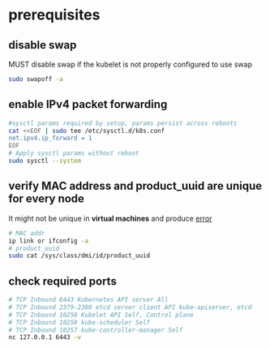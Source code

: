 # prerequisites

## disable swap

MUST disable swap if the kubelet is not properly configured to use swap
```bash
sudo swapoff -a
```

## enable IPv4 packet forwarding

```bash
#sysctl params required by setup, params persist across reboots
cat <<EOF | sudo tee /etc/sysctl.d/k8s.conf
net.ipv4.ip_forward = 1
EOF
# Apply sysctl params without reboot
sudo sysctl --system
```

## verify MAC address and product_uuid are unique for every node

It might not be unique in **virtual machines** and produce [error](https://github.com/kubernetes/kubeadm/issues/31)

```bash
# MAC addr
ip link or ifconfig -a
# product_uuid
sudo cat /sys/class/dmi/id/product_uuid
```

## check required ports

```bash
# TCP Inbound 6443 Kubernetes API server All
# TCP Inbound 2379-2380 etcd server client API kube-apiserver, etcd
# TCP Inbound 10250 Kubelet API Self, Control plane
# TCP Inbound 10259 kube-scheduler Self
# TCP Inbound 10257 kube-controller-manager Self
nc 127.0.0.1 6443 -v
```

